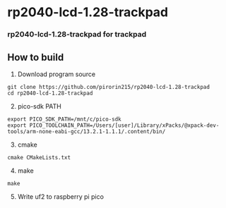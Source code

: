 # rp2040-lcd-1.28-trackpad
### rp2040-lcd-1.28-trackpad for trackpad

## How to build

1. Download program source
```
git clone https://github.com/pirorin215/rp2040-lcd-1.28-trackpad
cd rp2040-lcd-1.28-trackpad
```

2. pico-sdk PATH
```
export PICO_SDK_PATH=/mnt/c/pico-sdk
export PICO_TOOLCHAIN_PATH=/Users/[user]/Library/xPacks/@xpack-dev-tools/arm-none-eabi-gcc/13.2.1-1.1.1/.content/bin/
```

3. cmake
```
cmake CMakeLists.txt
```

4. make
```
make
```

5. Write uf2 to raspberry pi pico

